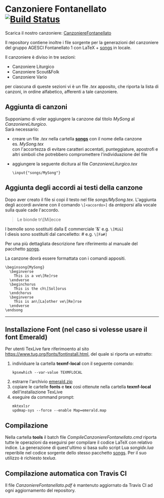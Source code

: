 
# Canzoniere Fontanellato [![Build Status](https://travis-ci.com/dariomangoni/CanzoniereFontanellato.svg?branch=master)](https://travis-ci.com/dariomangoni/CanzoniereFontanellato)


Scarica il nostro canzoniere: [CanzoniereFontanellato](https://github.com/dariomangoni/CanzoniereFontanellato/blob/master/CanzoniereFontanellato.pdf)

Il repository contiene inoltre i file sorgente per la generazioni del canzoniere del gruppo AGESCI Fontanellato 1 con LaTeX + [songs](http://songs.sourceforge.net/) in locale.  

Il canzoniere è diviso in tre sezioni:
* Canzoniere Liturgico
* Canzoniere Scout&Folk
* Canzoniere Vario

per ciascuna di queste sezioni vi è un file *.tex* apposito, che riporta la lista di canzoni, in ordine alfabetico, afferenti a tale canzoniere.

## Aggiunta di canzoni

Supponiamo di voler aggiungere la canzone dal titolo *MySong* al *CanzoniereLiturgico*.  
Sarà necessario:
* creare un file *.tex* nella cartella [**songs**](https://github.com/dariomangoni/CanzoniereFontanellato/tree/master/songs) con il nome della canzone  
es. *MySong.tex*  
con l'accortezza di evitare caratteri accentati, punteggiature, apostrofi e altri simboli che potrebbero compromettere l'individuazione del file

* aggiungere la seguente dicitura al file *CanzoniereLiturgico.tex*
	```TeX
	\input{"songs/MySong"}
	```

## Aggiunta degli accordi ai testi della canzone

Dopo aver creato il file si copi il testo nel file *songs/MySong.tex*. L'aggiunta degli accordi avviene con il comando `\[<accordo>]` da *anteporsi* alla vocale sulla quale cade l'accordo.

>	Le bionde tr\\[Mi]ecce  


I bemolle sono sostituiti dalla E commerciale '&' e.g. `\[Mi&]`  
I diesis sono sostituiti dal cancelletto: # e.g. `\[Fa#]`

Per una più dettagliata descrizione fare riferimento al manuale del pacchetto [songs](http://songs.sourceforge.net/).


La canzone dovrà essere formattata con i comandi appositi.

```TeX
\beginsong{MySong}
  \beginverse
    This is a ve\[Re]rse
  \endverse
  \beginchorus
    This is the ch\[Sol]orus
  \endchorus
  \beginverse
    This is an\[La]other ve\[Re]rse
  \endverse
\endsong
```

-----------------
## Installazione Font (nel caso si volesse usare il font Emerald)

Per utenti TexLive fare riferimoento al sito https://www.tug.org/fonts/fontinstall.html, del quale si riporta un estratto:
1. individuare la cartella **texmf-local** con il seguente comando:
	```winbatch
	kpsewhich --var-value TEXMFLOCAL
	```
2. estrarre l'archivio [emerald.zip](https://github.com/dariomangoni/CanzoniereFontanellato/tree/master/resources/emerald.zip)
3. copiare le cartelle **fonts** e **tex** così ottenute nella cartella **texmf-local** dell'installazione TexLive
4. eseguire da command prompt:
	```winbatch
	mktexlsr
	updmap-sys --force --enable Map=emerald.map
	```


## Compilazione
Nella cartella **tools** il batch file *CompileCanzoniereFontanellato.cmd* riporta tutte le operazioni da eseguirsi per compilare il codice LaTeX con relativo indice. La generazione di quest'ultimo si basa sullo script Lua *songidx.lua* reperibile nel codice sorgente dello stesso pacchetto [songs](http://songs.sourceforge.net/). Per il suo utilizzo è richiesto *texlua*.

## Compilazione automatica con Travis CI
Il file *CanzoniereFontanellato.pdf* è mantenuto aggiornato da Travis CI ad ogni aggiornamento del repository.